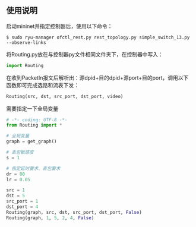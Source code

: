 ## 使用说明

启动mininet并指定控制器后，使用以下命令：

```shell
$ sudo ryu-manager ofctl_rest.py rest_topology.py simple_switch_13.py --observe-links
```

将Routing.py放在与控制器py文件相同文件夹下，在控制器中写入：

```python
import Routing
```

在收到PacketIn报文后解析出：源dpid+目的dpid+源port+目的port，调用以下函数即可完成选路和流表下发：

```python
Routing(src, dst, src_port, dst_port, video)
```

需要指定一下全局变量

```python
# -*- coding: UTF-8 -*-
from Routing import *

# 全局变量
graph = get_graph()

# 丢包敏感度
s = 1

# 指定延时要求、丢包要求
dr = 80
lr = 0.05

src = 1
dst = 5
src_port = 1
dst_port = 4
Routing(graph, src, dst, src_port, dst_port, False)
Routing(graph, 1, 5, 2, 4, False)
```